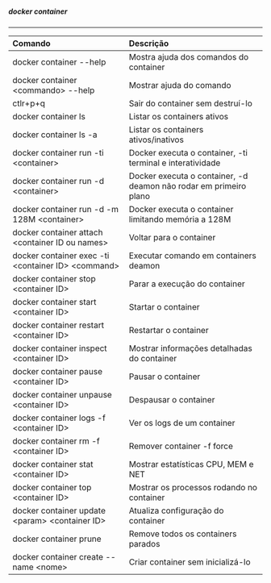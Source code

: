 
##### docker container
***


|Comando|Descrição|
|:--|:--|
|docker container --help| Mostra ajuda dos comandos do container|
|docker container \<commando\> --help| Mostrar ajuda do comando|
|ctlr+p+q| Sair do container sem destruí-lo|
|docker container ls| Listar os containers ativos|
|docker container ls -a| Listar os containers ativos/inativos|
|docker container run -ti \<container\>| Docker executa o container, -ti terminal e interatividade|
|docker container run -d \<container\>| Docker executa o container, -d deamon não rodar em primeiro plano|
|docker container run -d -m 128M \<container\>| Docker executa o container limitando memória a 128M|
|docker container attach \<container ID ou names\>| Voltar para o container|
|docker container exec -ti \<container ID\> \<command\>| Executar comando em containers deamon|
|docker container stop \<container ID\>| Parar a execução do container|
|docker container start \<container ID\>|Startar o container|
|docker container restart \<container ID\>|Restartar o container|
|docker container inspect \<container ID\>|Mostrar informações detalhadas do container|
|docker container pause \<container ID\>|Pausar o container|
|docker container unpause \<container ID\>|Despausar o container|
|docker container logs -f \<container ID\>|Ver os logs de um container|
|docker container rm -f \<container ID\>|Remover container -f force |
|docker container stat \<container ID\>|Mostrar estatísticas CPU, MEM e NET|
|docker container top \<container ID\>|Mostrar os processos rodando no container|
|docker container update \<param\> \<container ID\>|Atualiza configuração do container|
|docker container prune| Remove todos os containers parados|
|docker container create --name \<nome\> | Criar container sem inicializá-lo|


